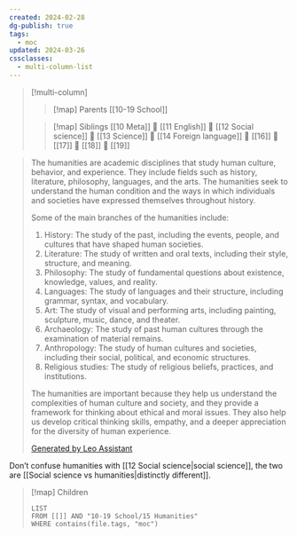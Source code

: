 ```yaml
---
created: 2024-02-28
dg-publish: true
tags:
  - moc
updated: 2024-03-26
cssclasses:
  - multi-column-list
---
```

> [!multi-column]
> 
> > [!map] Parents
> > [[10-19 School]]
> 
> > [!map] Siblings
> > [[10 Meta]] 💠 [[11 English]] 💠 [[12 Social science]] 💠 [[13 Science]] 💠 [[14 Foreign language]] 💠 [[16]] 💠 [[17]] 💠 [[18]] 💠 [[19]]

> The humanities are academic disciplines that study human culture, behavior, and experience. They include fields such as history, literature, philosophy, languages, and the arts. The humanities seek to understand the human condition and the ways in which individuals and societies have expressed themselves throughout history.
> 
> Some of the main branches of the humanities include:
> 
> 1. History: The study of the past, including the events, people, and cultures that have shaped human societies.
> 2. Literature: The study of written and oral texts, including their style, structure, and meaning.
> 3. Philosophy: The study of fundamental questions about existence, knowledge, values, and reality.
> 4. Languages: The study of languages and their structure, including grammar, syntax, and vocabulary.
> 5. Art: The study of visual and performing arts, including painting, sculpture, music, dance, and theater.
> 6. Archaeology: The study of past human cultures through the examination of material remains.
> 7. Anthropology: The study of human cultures and societies, including their social, political, and economic structures.
> 8. Religious studies: The study of religious beliefs, practices, and institutions.
> 
> The humanities are important because they help us understand the complexities of human culture and society, and they provide a framework for thinking about ethical and moral issues. They also help us develop critical thinking skills, empathy, and a deeper appreciation for the diversity of human experience.
> 
> [Generated by Leo Assistant](https://brave.com/leo/)

Don’t confuse humanities with [[12 Social science|social science]], the two are [[Social science vs humanities|distinctly different]].

> [!map] Children
> ```dataview
> LIST
> FROM [[]] AND "10-19 School/15 Humanities"
> WHERE contains(file.tags, "moc")
> ```
